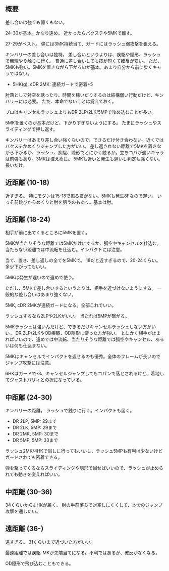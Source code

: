 ## 概要

差し合いは強くも弱くもない。

24-30が基本。かなり遠め。
近かったらバクステや5MKで離す。

27-29がベスト。
弾には3MK持続当て、ガードにはラッシュ弱攻撃を狙える。

キンバリーの差し合いは独特。
差し合いというよりは、疾駆や隠形、ラッシュで無理やり触りに行く。
普通に差し合いしても技が短くて確反が安い。
ただ、5MKも強い。5MKを置きながら下がるのが基本。あまり自分から前に歩くキャラではない。

- 5HK(g), cDR 2MK: 連続ガードで密着+5

肘落としで対空を誘ったり、時間を稼いだりするのは結構弱い行動だけど、キンバリーには必要。
ただ、本命でないことは覚えておく。

プロはキャンセルラッシュよりもDR 2LP/2LK/5MPで攻め込むことが多い。

5MKを置くのが基本だけど、下がりすぎないようにする。
たまにラッシュやスライディングで押し返す。

キンバリーはあまり差し合い強くないので、できるだけ付き合わない。近くではバクステかめくりジャンプした方がいい。
差し返されない距離で5MKを置きながら下がるか、ラッシュ、疾駆、隠形でとにかく触るか。立ちコパが遅いキャラは前強もあり。3MKは控えめに。
5MKも近いと発生も遅いし判定も強くない。長いだけ。

## 近距離 (10-18)

近すぎる。
特にモダンは15-18で振る技がない。5MKも発生8Fなので遅い。
いっそ前跳びからめくりと肘を狙うのもあり。基本は肘。

## 近距離 (18-24)

相手が前に出てくるところに5MKを置く。

5MKが当たりそうな距離では5MKだけにするか、弧空やキャンセルを仕込む。
当たらない距離では中流転を仕込む。インパクトには注意。

当て、置き、差し返しの全てを5MKで。
18だと近すぎるので、20-24くらい。
多少下がってもいい。

5MKは発生が遅いので遠めで使う。

ただし、5MKで差し合いするというよりは、相手を近づけないようにする。
一般的な差し合いはあまり強くない。

5MK, cDR 2MKが連続ガードになる。全部これでいい。

ラッシュするなら2LPや2LKがいい。
当たれば5MPが繋がる。

5MKラッシュは強いんだけど、できるだけキャンセルラッシュしない方がいい。
DR 2LP/2LKやOD疾駆、OD隠形に使った方が強い。
とにかく相手が止まればいいので、遠めでは中流転、当たりそうな距離では弧空やキャンセル、あるいは何も仕込まない。

5MKはキャンセルでインパクトを返せるのも優秀。全体のフレームが長いのでジャンプ攻撃には注意。

6HKはガードで-3、キャンセルジャンプしてもコパンで落とされるけど、着地してジャストパリィとの択になっている。

## 中距離 (24-30)

キンバリーの距離。
ラッシュで触りに行く。インパクトも届く。

- DR 2LP, 5MP: 29まで
- DR 2LK, 5MP: 29まで
- DR 2MK, 5MP: 30まで
- DR 5MP, 5MP: 33まで

ラッシュ2MK/4HKで崩しに行ってもいいし、ラッシュ5MPも有利は少ないけどガードされても密着できる。

弾を撃ってくるならスライディングや隠形で崩せばいいので、ラッシュが止められても動きを変えればいい。

## 中距離 (30-36)

34くらいからJ.HKが届く。
肘の手前落ちで対空しにくくして、本命のジャンプ攻撃を通したい。

## 遠距離 (36-)

遠すぎる。
31くらいまで近づいた方がいい。

最遠距離では疾駆-MKが先端当てになる。不利ではあるが、確反がなくなる。

OD隠形で飛び込むこともできる。
